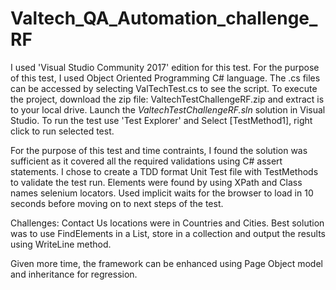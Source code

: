 # Valtech_QA_Automation_challenge_RF

I used 'Visual Studio Community 2017' edition for this test. For the purpose of this test, I used Object Oriented Programming C# language. The .cs files can be accessed by selecting ValTechTest.cs to see the script.
To execute the project, download the zip file: ValtechTestChallengeRF.zip and extract is to your local drive.
Launch the *ValtechTestChallengeRF.sln* solution in Visual Studio. To run the test use 'Test Explorer' and Select [TestMethod1], right click to run selected test.

For the purpose of this test and time contraints, I found the solution was sufficient as it covered all the required validations using C# assert statements. I chose to create a TDD format Unit Test file with TestMethods to validate the test run. Elements were found by using XPath and Class names selenium locators. Used implicit waits for the browser to load in 10 seconds before moving on to next steps of the test. 

Challenges:
Contact Us locations were in Countries and Cities. Best solution was to use FindElements in a List, store in a collection and output the results using WriteLine method.

Given more time, the framework can be enhanced using Page Object model and inheritance for regression.
